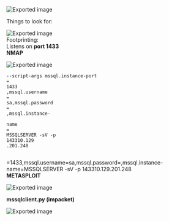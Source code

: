 ![Exported image](02%20-%20assets/MySQL%201.md/Exported%20image%2020240712140405-0.png)  

Things to look for:

![Exported image](Exported%20image%2020240712140405-1.png)   
Footprinting:  
Listens on **port 1433**  
**NMAP**

![Exported image](Exported%20image%2020240712140405-2.png)

```
--script-args mssql.instance-port
=
1433
,mssql.username
=
sa,mssql.password
=
,mssql.instance-

name
=
MSSQLSERVER -sV -p 
143310.129
.201.248


```

=1433,mssql.username=sa,mssql.password=,mssql.instance-  
name=MSSQLSERVER -sV -p 143310.129.201.248  
**METASPLOIT**

![Exported image](Exported%20image%2020240712140405-3.png)

**mssqlclient.py (impacket)**

![Exported image](Exported%20image%2020240712140405-4.png)
